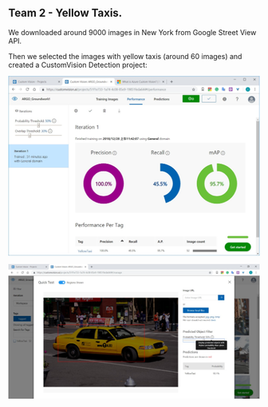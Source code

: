 ## Team 2 - Yellow Taxis.

We downloaded around 9000 images in New York from Google Street View API.

Then we selected the images with yellow taxis (around 60 images) and created a CustomVision Detection project:

![image](Taxis_Model.jpg)

![image](Test_Model.jpg)


